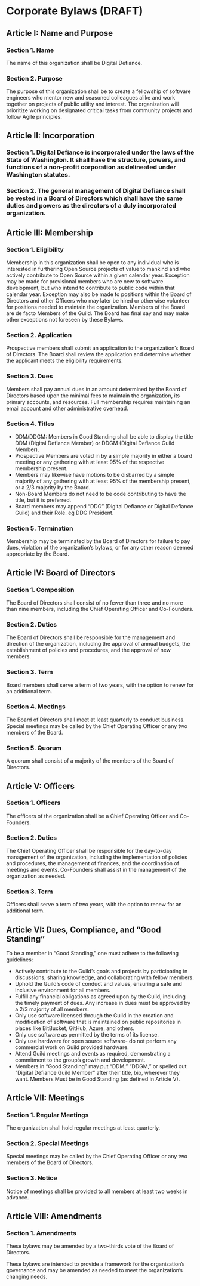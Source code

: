# Corporate Bylaws (DRAFT)

## Article I: Name and Purpose
### Section 1. Name
The name of this organization shall be Digital Defiance.

### Section 2. Purpose
The purpose of this organization shall be to create a fellowship of software engineers who mentor new and seasoned colleagues alike and work together on projects of public utility and interest. The organization will prioritize working on designated critical tasks from community projects and follow Agile principles.

## Article II: Incorporation
### Section 1. Digital Defiance is incorporated under the laws of the State of Washington. It shall have the structure, powers, and functions of a non-profit corporation as delineated under Washington statutes.
### Section 2. The general management of Digital Defiance shall be vested in a Board of Directors which shall have the same duties and powers as the directors of a duly incorporated organization.

## Article III: Membership
### Section 1. Eligibility
Membership in this organization shall be open to any individual who is interested in furthering Open Source projects of value to mankind and who actively contribute to Open Source within a given calendar year.
Exception may be made for provisional members who are new to software development, but who intend to contribute to public code within that calendar year.
Exception may also be made to positions within the Board of Directors and other Officers who may later be hired or otherwise volunteer for positions needed to maintain the organization. Members of the Board are de facto Members of the Guild.
The Board has final say and may make other exceptions not foreseen by these Bylaws.

### Section 2. Application
Prospective members shall submit an application to the organization’s Board of Directors. The Board shall review the application and determine whether the applicant meets the eligibility requirements.

### Section 3. Dues
Members shall pay annual dues in an amount determined by the Board of Directors based upon the minimal fees to maintain the organization, its primary accounts, and resources. Full membership requires maintaining an email account and other administrative overhead.

### Section 4. Titles
- DDM/DDGM: Members in Good Standing shall be able to display the title DDM (Digital Defiance Member) or DDGM (Digital Defiance Guild Member).
- Prospective Members are voted in by a simple majority in either a board meeting or any gathering with at least 95% of the respective membership present.
- Members may likewise have motions to be disbarred by a simple majority of any gathering with at least 95% of the membership present, or a 2/3 majority by the Board.
- Non-Board Members do not need to be code contributing to have the title, but it is preferred.
- Board members may append “DDG” (Digital Defiance or Digital Defiance Guild) and their Role. eg DDG President.

### Section 5. Termination
Membership may be terminated by the Board of Directors for failure to pay dues, violation of the organization’s bylaws, or for any other reason deemed appropriate by the Board.

## Article IV: Board of Directors
### Section 1. Composition
The Board of Directors shall consist of no fewer than three and no more than nine members, including the Chief Operating Officer and Co-Founders.

### Section 2. Duties
The Board of Directors shall be responsible for the management and direction of the organization, including the approval of annual budgets, the establishment of policies and procedures, and the approval of new members.

### Section 3. Term
Board members shall serve a term of two years, with the option to renew for an additional term.

### Section 4. Meetings
The Board of Directors shall meet at least quarterly to conduct business. Special meetings may be called by the Chief Operating Officer or any two members of the Board.

### Section 5. Quorum
A quorum shall consist of a majority of the members of the Board of Directors.

## Article V: Officers
### Section 1. Officers
The officers of the organization shall be a Chief Operating Officer and Co-Founders.

### Section 2. Duties
The Chief Operating Officer shall be responsible for the day-to-day management of the organization, including the implementation of policies and procedures, the management of finances, and the coordination of meetings and events. Co-Founders shall assist in the management of the organization as needed.

### Section 3. Term
Officers shall serve a term of two years, with the option to renew for an additional term.

## Article VI: Dues, Compliance, and “Good Standing”
To be a member in “Good Standing,” one must adhere to the following guidelines:

- Actively contribute to the Guild’s goals and projects by participating in discussions, sharing knowledge, and collaborating with fellow members.
- Uphold the Guild’s code of conduct and values, ensuring a safe and inclusive environment for all members.
- Fulfill any financial obligations as agreed upon by the Guild, including the timely payment of dues. Any increase in dues must be approved by a 2/3 majority of all members.
- Only use software licensed through the Guild in the creation and modification of software that is maintained on public repositories in places like BitBucket, GitHub, Azure, and others.
- Only use software as permitted by the terms of its license.
- Only use hardware for open source software- do not perform any commercial work on Guild provided hardware.
- Attend Guild meetings and events as required, demonstrating a commitment to the group’s growth and development.
- Members in “Good Standing” may put “DDM,” “DDGM,” or spelled out “Digital Defiance Guild Member” after their title, bio, wherever they want. Members Must be in Good Standing (as defined in Article V).

## Article VII: Meetings
### Section 1. Regular Meetings
The organization shall hold regular meetings at least quarterly.

### Section 2. Special Meetings
Special meetings may be called by the Chief Operating Officer or any two members of the Board of Directors.

### Section 3. Notice
Notice of meetings shall be provided to all members at least two weeks in advance.

## Article VIII: Amendments
### Section 1. Amendments
These bylaws may be amended by a two-thirds vote of the Board of Directors.

These bylaws are intended to provide a framework for the organization’s governance and may be amended as needed to meet the organization’s changing needs.
